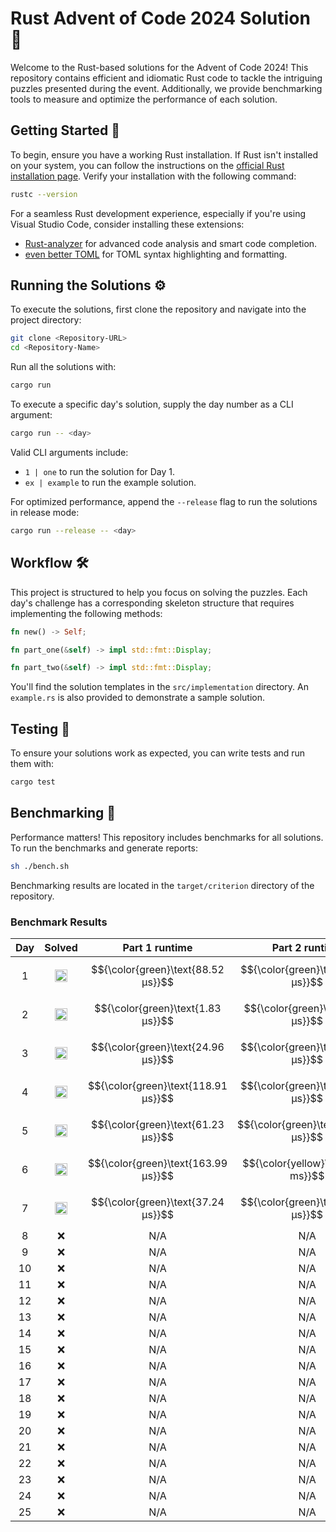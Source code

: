 # Rust Advent of Code 2024 Solution 🦀

Welcome to the Rust-based solutions for the Advent of Code 2024! This repository contains efficient and idiomatic Rust code to tackle the intriguing puzzles presented during the event. Additionally, we provide benchmarking tools to measure and optimize the performance of each solution.

## Getting Started 🚀

To begin, ensure you have a working Rust installation. If Rust isn't installed on your system, you can follow the instructions on the [official Rust installation page](https://www.rust-lang.org/tools/install). Verify your installation with the following command:

```bash
rustc --version
```

For a seamless Rust development experience, especially if you're using Visual Studio Code, consider installing these extensions:

- [Rust-analyzer](https://marketplace.visualstudio.com/items?itemName=rust-lang.rust-analyzer) for advanced code analysis and smart code completion.
- [even better TOML](https://marketplace.visualstudio.com/items?itemName=tamasfe.even-better-toml) for TOML syntax highlighting and formatting.

## Running the Solutions ⚙️

To execute the solutions, first clone the repository and navigate into the project directory:

```bash
git clone <Repository-URL>
cd <Repository-Name>
```

Run all the solutions with:

```bash
cargo run
```

To execute a specific day's solution, supply the day number as a CLI argument:

```bash
cargo run -- <day>
```

Valid CLI arguments include:

- `1 | one` to run the solution for Day 1.
- `ex | example` to run the example solution.

For optimized performance, append the `--release` flag to run the solutions in release mode:

```bash
cargo run --release -- <day>
```

## Workflow 🛠️

This project is structured to help you focus on solving the puzzles. Each day's challenge has a corresponding skeleton structure that requires implementing the following methods:

```rust
fn new() -> Self;

fn part_one(&self) -> impl std::fmt::Display;

fn part_two(&self) -> impl std::fmt::Display;
```

You'll find the solution templates in the `src/implementation` directory. An `example.rs` is also provided to demonstrate a sample solution.

## Testing 🧪

To ensure your solutions work as expected, you can write tests and run them with:

```bash
cargo test
```

## Benchmarking 💪

Performance matters! This repository includes benchmarks for all solutions. To run the benchmarks and generate reports:

```bash
sh ./bench.sh
```

Benchmarking results are located in the `target/criterion` directory of the repository.


### Benchmark Results

Day  |  Solved                                                                                   |  Part 1 runtime                        |  Part 2 runtime                      
:---:|:-----------------------------------------------------------------------------------------:|:--------------------------------------:|:-------------------------------------:
1    |  <img src="https://www.rust-lang.org/logos/rust-logo-32x32.png" alt="Rust" width="20" />  |  $${\color{green}\text{88.52 μs}}$$    |  $${\color{green}\text{89.75 μs}}$$  
2    |  <img src="https://www.rust-lang.org/logos/rust-logo-32x32.png" alt="Rust" width="20" />  |  $${\color{green}\text{1.83 μs}}$$     |  $${\color{green}\text{4.41 μs}}$$   
3    |  <img src="https://www.rust-lang.org/logos/rust-logo-32x32.png" alt="Rust" width="20" />  |  $${\color{green}\text{24.96 μs}}$$    |  $${\color{green}\text{10.34 μs}}$$  
4    |  <img src="https://www.rust-lang.org/logos/rust-logo-32x32.png" alt="Rust" width="20" />  |  $${\color{green}\text{118.91 μs}}$$   |  $${\color{green}\text{57.23 μs}}$$  
5    |  <img src="https://www.rust-lang.org/logos/rust-logo-32x32.png" alt="Rust" width="20" />  |  $${\color{green}\text{61.23 μs}}$$    |  $${\color{green}\text{170.00 μs}}$$ 
6    |  <img src="https://www.rust-lang.org/logos/rust-logo-32x32.png" alt="Rust" width="20" />  |  $${\color{green}\text{163.99 μs}}$$   |  $${\color{yellow}\text{7.93 ms}}$$  
7    |  <img src="https://www.rust-lang.org/logos/rust-logo-32x32.png" alt="Rust" width="20" />  |  $${\color{green}\text{37.24 μs}}$$    |  $${\color{green}\text{92.93 μs}}$$  
8    |  :x:                                                                                      |  N/A                                   |  N/A                                 
9    |  :x:                                                                                      |  N/A                                   |  N/A                                 
10   |  :x:                                                                                      |  N/A                                   |  N/A                                 
11   |  :x:                                                                                      |  N/A                                   |  N/A                                 
12   |  :x:                                                                                      |  N/A                                   |  N/A                                 
13   |  :x:                                                                                      |  N/A                                   |  N/A                                 
14   |  :x:                                                                                      |  N/A                                   |  N/A                                 
15   |  :x:                                                                                      |  N/A                                   |  N/A                                 
16   |  :x:                                                                                      |  N/A                                   |  N/A                                 
17   |  :x:                                                                                      |  N/A                                   |  N/A                                 
18   |  :x:                                                                                      |  N/A                                   |  N/A                                 
19   |  :x:                                                                                      |  N/A                                   |  N/A                                 
20   |  :x:                                                                                      |  N/A                                   |  N/A                                 
21   |  :x:                                                                                      |  N/A                                   |  N/A                                 
22   |  :x:                                                                                      |  N/A                                   |  N/A                                 
23   |  :x:                                                                                      |  N/A                                   |  N/A                                 
24   |  :x:                                                                                      |  N/A                                   |  N/A                                 
25   |  :x:                                                                                      |  N/A                                   |  N/A                                 
